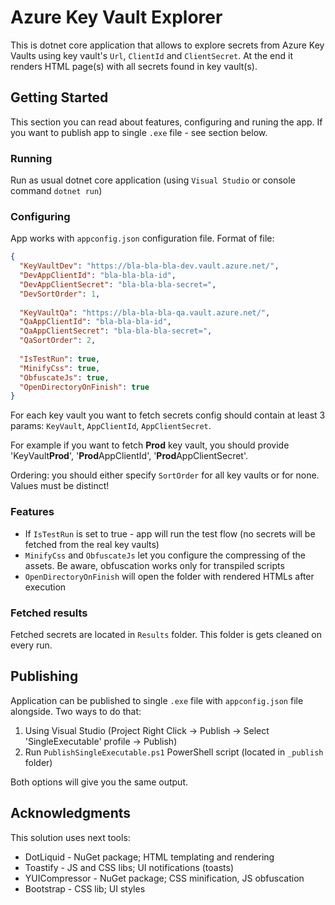 
# Azure Key Vault Explorer

This is dotnet core application that allows to explore secrets from Azure Key Vaults using key vault's `Url`, `ClientId` and `ClientSecret`. At the end it renders HTML page(s) with all secrets found in key vault(s).

## Getting Started

This section you can read about features, configuring and runing the app. If you want to publish app to single `.exe` file - see section below.

### Running

Run as usual dotnet core application (using `Visual Studio` or console command `dotnet run`)


### Configuring

App works with `appconfig.json` configuration file. Format of file:

```json
{
  "KeyVaultDev": "https://bla-bla-bla-dev.vault.azure.net/",
  "DevAppClientId": "bla-bla-bla-id",
  "DevAppClientSecret": "bla-bla-bla-secret=",
  "DevSortOrder": 1,
 
  "KeyVaultQa": "https://bla-bla-bla-qa.vault.azure.net/",
  "QaAppClientId": "bla-bla-bla-id",
  "QaAppClientSecret": "bla-bla-bla-secret=",
  "QaSortOrder": 2,
 
  "IsTestRun": true,
  "MinifyCss": true,
  "ObfuscateJs": true,
  "OpenDirectoryOnFinish": true
}
```
For each key vault you want to fetch secrets config should contain at least 3 params: `KeyVault`, `AppClientId`, `AppClientSecret`. 

For example if you want to fetch **Prod** key vault, you should provide 'KeyVault**Prod**', '**Prod**AppClientId', '**Prod**AppClientSecret'.

Ordering: you should either specify `SortOrder` for all key vaults or for none. Values must be distinct!


### Features

* If `IsTestRun` is set to true - app will run the test flow (no secrets will be fetched from the real key vaults)
* `MinifyCss` and `ObfuscateJs` let you configure the compressing of the assets. Be aware, obfuscation works only for transpiled scripts
* `OpenDirectoryOnFinish` will open the folder with rendered HTMLs after execution

### Fetched results
Fetched secrets are located in `Results` folder. This folder is gets cleaned on every run.

## Publishing

Application can be published to single `.exe` file with `appconfig.json` file alongside. Two ways to do that: 
1. Using Visual Studio (Project Right Click &rarr; Publish &rarr; Select 'SingleExecutable' profile &rarr; Publish)
2. Run `PublishSingleExecutable.ps1` PowerShell script (located in `_publish` folder)

Both options will give you the same output.

## Acknowledgments

This solution uses next tools:
* DotLiquid - NuGet package; HTML templating and rendering
* Toastify - JS and CSS libs;  UI notifications (toasts)
* YUICompressor - NuGet package; CSS minification, JS obfuscation
* Bootstrap - CSS lib; UI styles
